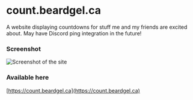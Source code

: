 # count.beardgel.ca

A website displaying countdowns for stuff me and my friends are excited about. May have Discord ping integration in the future!

### Screenshot

![Screenshot of the site](https://github.com/surajgoraya/count.beardgel.ca/assets/4347494/3c83e145-8aa7-4beb-a2f4-fecad61ed9ce)

### Available here
[https://count.beardgel.ca](https://count.beardgel.ca)
